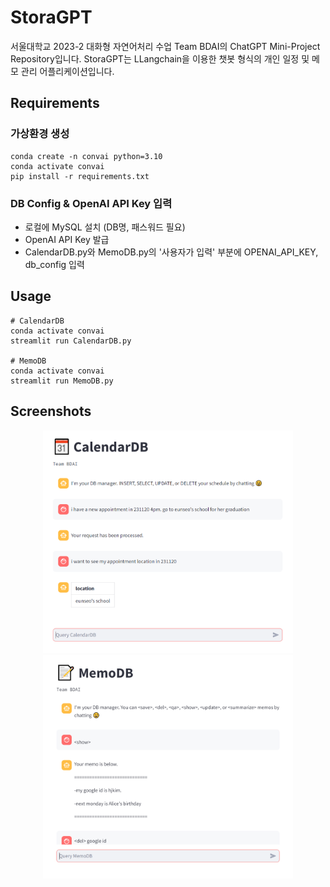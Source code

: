 # StoraGPT
서울대학교 2023-2 대화형 자연어처리 수업 Team BDAI의 ChatGPT Mini-Project Repository입니다.
StoraGPT는 LLangchain을 이용한 챗봇 형식의 개인 일정 및 메모 관리 어플리케이션입니다. 


## Requirements
### 가상환경 생성
```
conda create -n convai python=3.10
conda activate convai
pip install -r requirements.txt
```

### DB Config & OpenAI API Key 입력
- 로컬에 MySQL 설치 (DB명, 패스워드 필요)
- OpenAI API Key 발급
- CalendarDB.py와 MemoDB.py의 '사용자가 입력' 부분에 OPENAI_API_KEY, db_config 입력

## Usage
```
# CalendarDB
conda activate convai
streamlit run CalendarDB.py

# MemoDB
conda activate convai
streamlit run MemoDB.py
```

## Screenshots
<p align="center">
  <img src="images/CalendarDB.PNG" width="400">
  <img src="images/MemoDB.PNG" width="400">
</p>
